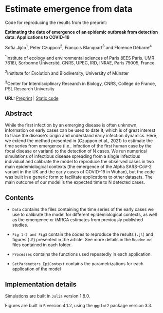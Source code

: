 # Estimate emergence from data
Code for reproducing the results from the preprint: 

<strong>Estimating the date of emergence of an epidemic outbreak from detection data: Applications to COVID-19</strong>

Sofía Jijón<sup>1</sup>, Peter Czuppon<sup>2</sup>, François Blanquart<sup>3</sup> and Florence Débarre<sup>4</sup>

<sup>1</sup>Institute of ecology and environmental sciences of Paris (iEES Paris, UMR 7618), Sorbonne Université, CNRS, UPEC, IRD, INRAE, Paris 75005, France

<sup>2</sup>Institute for Evolution and Biodiversity, University of Münster

<sup>3</sup>Center for Interdisciplinary Research in Biology, CNRS, Collège de France, PSL Research University

<strong>URL:</strong> 
<a href="" >Preprint</a> | <a href="" >Static code</a>

## Abstract

While the first infection by an emerging disease is often unknown, information on early cases can be used to date it, which is of great interest to trace the disease's origin and understand early infection dynamics. Here, we extend the method presented in (Czuppon et al., 2021) to estimate the time series from emergence (i.e., infection of the first human case by the focal disease or variant) to the detection of N cases. We run numerical simulations of infectious disease spreading from a single infectious individual and calibrate the model to reproduce the observed cases in two main epidemiological contexts (the emergence of the Alpha SARS-CoV-2 variant in the UK and the early cases of COVID-19 in Wuhan), but the code was built in a generic form to facilitate applications to other datasets. The main outcome of our model is the expected time to N detected cases.

## Contents

- `Data` contains the files containing the time series of the early cases we use to calibrate the model for different epidemiological contexts, as well as the emergence or tMRCA estimates from previously published studies.

- `Fig 1-2 and Fig3` contain the codes to reproduce the results (`.jl`) and figures (`.R`) presented in the article. See more details in the `Readme.md` files contained in each folder. 

- `Processes` contains the functions used repeatedly in each application.

- `SetParameters_EpiContext` contains the parametrizations for each application of the model

## Implementation details

Simulations are built in `Julia` version 1.8.0. 

Figures are built in `R` version 4.1.2, using the `ggplot2` package version 3.3.


